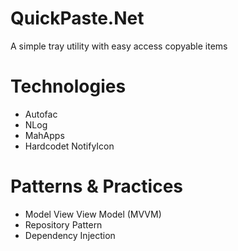 # QuickPaste.Net
A simple tray utility with easy access copyable items

# Technologies
* Autofac
* NLog
* MahApps
* Hardcodet NotifyIcon

# Patterns & Practices
* Model View View Model (MVVM)
* Repository Pattern
* Dependency Injection
